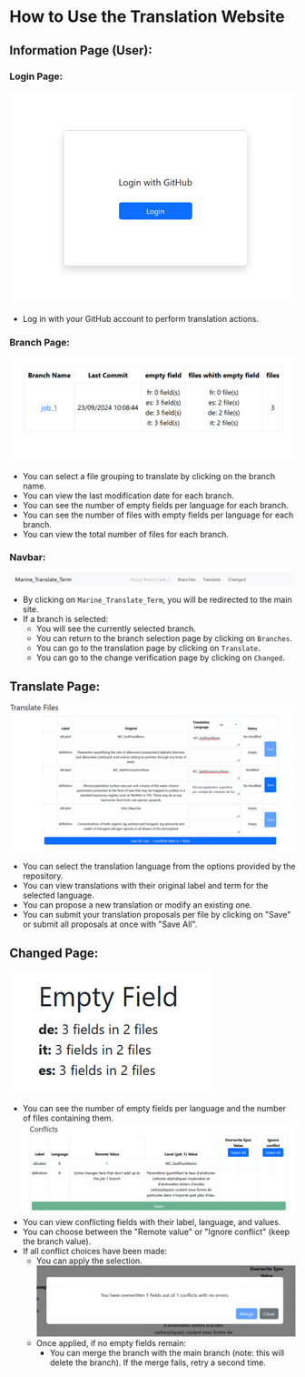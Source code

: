 # How to Use the Translation Website

## Information Page (User):
### Login Page:
![Login image](Image/Login.png)
- Log in with your GitHub account to perform translation actions.

### Branch Page:
![Branches image](Image/Branches.png)
- You can select a file grouping to translate by clicking on the branch name.
- You can view the last modification date for each branch.
- You can see the number of empty fields per language for each branch.
- You can see the number of files with empty fields per language for each branch.
- You can view the total number of files for each branch.

### Navbar:
![Navbar image](Image/Navbar.png)
- By clicking on `Marine_Translate_Term`, you will be redirected to the main site.
- If a branch is selected:
  - You will see the currently selected branch.
  - You can return to the branch selection page by clicking on `Branches`.
  - You can go to the translation page by clicking on `Translate`.
  - You can go to the change verification page by clicking on `Changed`.

## Translate Page:
![Translate image](Image/Translate.png)
- You can select the translation language from the options provided by the repository.
- You can view translations with their original label and term for the selected language.
- You can propose a new translation or modify an existing one.
- You can submit your translation proposals per file by clicking on "Save" or submit all proposals at once with "Save All".

## Changed Page:
![Empty Field image](Image/Empty.png)
- You can see the number of empty fields per language and the number of files containing them.
![Conflicts image](Image/Conflicts.png)
- You can view conflicting fields with their label, language, and values.
- You can choose between the "Remote value" or "Ignore conflict" (keep the branch value).
- If all conflict choices have been made:
  - You can apply the selection.
![Merge image](Image/Merge.png)
  - Once applied, if no empty fields remain:
    - You can merge the branch with the main branch (note: this will delete the branch). If the merge fails, retry a second time.